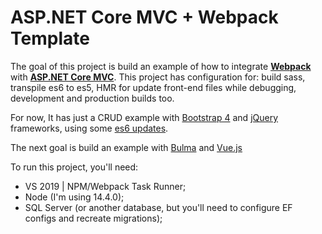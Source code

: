 # ASP.NET Core MVC + Webpack Template

The goal of this project is build an example of how to integrate **[Webpack](https://webpack.js.org/)** with **[ASP.NET Core MVC](https://docs.microsoft.com/pt-br/aspnet/core/mvc/overview?view=aspnetcore-3.1)**. This project has configuration for: build sass, transpile es6 to es5, HMR for update front-end files while debugging, development and production builds too. 

For now, It has just a CRUD example with [Bootstrap 4](https://getbootstrap.com/) and [jQuery](https://jquery.com/) frameworks, using some [es6 updates](http://es6-features.org/).

The next goal is build an example with [Bulma](https://bulma.io/) and [Vue.js](https://vuejs.org/)

To run this project, you'll need:
 - VS 2019 | NPM/Webpack Task Runner;
 - Node (I'm using 14.4.0);
 - SQL Server (or another database, but you'll need to configure EF configs and recreate migrations);


